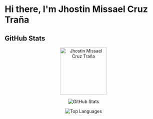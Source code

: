 # Hi there, I'm Jhostin Missael Cruz Traña

## GitHub Stats

<p align="center">  
  <img src="https://avatars.githubusercontent.com/u/88559899?v=4" alt="Jhostin Missael Cruz Traña" width="150"/>
</p>


<p align="center">
  <img src="https://github-readme-stats.vercel.app/api?username=jhostindelaT&show_icons=true&count_private=true&include_all_commits=true&hide_title=true&theme=radical" alt="GitHub Stats"/>
</p>
<p align="center">
  
  <img src="https://github-readme-stats.vercel.app/api/top-langs/?username=jhostindelaT&layout=compact&hide_title=true&theme=radical" alt="Top Languages"/>
  
</p>

